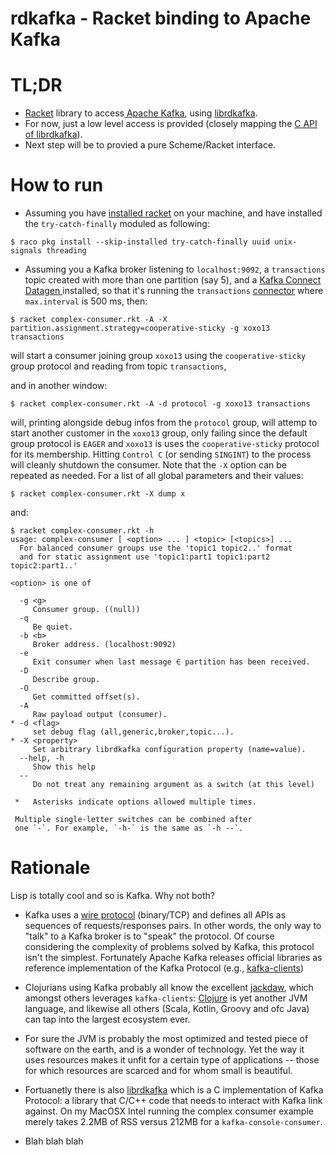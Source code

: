 rdkafka - Racket binding to Apache Kafka
=======

# TL;DR

* [Racket](https://racket-lang.org/) library to access[ Apache Kafka](https://kafka.apache.org/), using [librdkafka](https://github.com/edenhill/librdkafka).
* For now, just a low level access is provided (closely mapping the [C API of librdkafka](https://docs.confluent.io/platform/current/clients/librdkafka/html/rdkafka_8h.html)).
* Next step will be to provied a pure Scheme/Racket interface.

# How to run
* Assuming you have [installed racket](https://download.racket-lang.org/) on your machine, and have installed the `try-catch-finally` moduled as following:

```Shell
$ raco pkg install --skip-installed try-catch-finally uuid unix-signals threading

```

* Assuming you a Kafka broker listening to `localhost:9092`, a `transactions` topic created with more than one partition (say 5), and a [Kafka Connect Datagen ](https://github.com/confluentinc/kafka-connect-datagen) installed, so that it's running the `transactions` [connector](https://github.com/confluentinc/kafka-connect-datagen/blob/master/config/connector_transactions.config) where `max.interval` is 500 ms, then:

```Shell
$ racket complex-consumer.rkt -A -X partition.assignment.strategy=cooperative-sticky -g xoxo13 transactions
```

will start a consumer joining group `xoxo13` using the `cooperative-sticky` group protocol and reading from topic `transactions`,

and in another window:

```Shell
$ racket complex-consumer.rkt -A -d protocol -g xoxo13 transactions
```
will, printing alongside debug infos from the `protocol` group, will attemp to start another customer in the `xoxo13` group, only failing since the default group protocol is `EAGER` and `xoxo13` is uses the `cooperative-sticky` protocol for its membership.
Hitting `Control C` (or sending `SINGINT`) to the process will cleanly shutdown the consumer.
Note that the `-X` option can be repeated as needed. For a list of all global parameters and their values:

```Shell
$ racket complex-consumer.rkt -X dump x
```

and:

```Shell
$ racket complex-consumer.rkt -h
usage: complex-consumer [ <option> ... ] <topic> [<topics>] ...
  For balanced consumer groups use the 'topic1 topic2..' format
  and for static assignment use 'topic1:part1 topic1:part2 topic2:part1..'

<option> is one of

  -g <g>
     Consumer group. ((null))
  -q
     Be quiet.
  -b <b>
     Broker address. (localhost:9092)
  -e
     Exit consumer when last message ∈ partition has been received.
  -D
     Describe group.
  -O
     Get committed offset(s).
  -A
     Raw payload output (consumer).
* -d <flag>
     set debug flag (all,generic,broker,topic...).
* -X <property>
     Set arbitrary librdkafka configuration property (name=value).
  --help, -h
     Show this help
  --
     Do not treat any remaining argument as a switch (at this level)

 *   Asterisks indicate options allowed multiple times.

 Multiple single-letter switches can be combined after
 one `-`. For example, `-h-` is the same as `-h --`.
```

# Rationale

Lisp is totally cool and so is Kafka. Why not both?

* Kafka uses a [wire protocol](https://kafka.apache.org/protocol) (binary/TCP) and defines all APIs as  sequences of requests/responses pairs. In other words, the only way to "talk" to a Kafka broker is to "speak" the protocol. Of course considering the complexity of problems solved by Kafka, this protocol isn't the simplest. Fortunately Apache Kafka releases official libraries as reference implementation of the Kafka Protocol (e.g., [kafka-clients](https://mvnrepository.com/artifact/org.apache.kafka/kafka-clients))

* Clojurians using Kafka probably all know the excellent [jackdaw](https://github.com/FundingCircle/jackdaw), which amongst others leverages `kafka-clients`: [Clojure](https://clojure.org/) is yet another JVM language, and likewise all others (Scala, Kotlin, Groovy and ofc Java) can tap into the largest ecosystem ever.

* For sure the JVM is probably the most optimized and tested piece of software on the earth, and is a wonder of technology. Yet the way it uses resources makes it unfit for a certain type of applications -- those for which resources are scarced and for whom small is beautiful.

* Fortuanetly there is also [librdkafka](https://github.com/edenhill/librdkafka) which is a C implementation of Kafka Protocol: a library that C/C++ code that needs to interact with Kafka link against. On my MacOSX Intel running the complex consumer example merely takes 2.2MB of RSS versus 212MB for a `kafka-console-consumer`.

* Blah blah blah